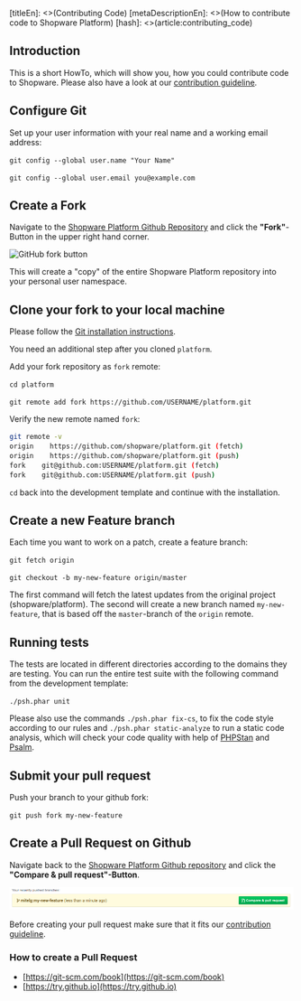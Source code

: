 [titleEn]: <>(Contributing Code)
[metaDescriptionEn]: <>(How to contribute code to Shopware Platform)
[hash]: <>(article:contributing_code)

## Introduction

This is a short HowTo, which will show you, how you could contribute code to Shopware.
Please also have a look at our [contribution guideline](./10-contribution-guideline.md).

## Configure Git

Set up your user information with your real name and a working email address:

```git config --global user.name "Your Name"```

```git config --global user.email you@example.com```

## Create a Fork
Navigate to the [Shopware Platform Github Repository](https://github.com/shopware/platform) and click the **"Fork"**-Button in the upper right hand corner.

![GitHub fork button](./img/github-fork-button.png)

This will create a "copy" of the entire Shopware Platform repository into your personal user namespace.

## Clone your fork to your local machine

Please follow the [Git installation instructions](https://github.com/shopware/platform#quickstart--installation).

You need an additional step after you cloned `platform`.

Add your fork repository as `fork` remote:

`cd platform`

`git remote add fork https://github.com/USERNAME/platform.git`


Verify the new remote named `fork`:

```bash
git remote -v
origin    https://github.com/shopware/platform.git (fetch)
origin    https://github.com/shopware/platform.git (push)
fork    git@github.com:USERNAME/platform.git (fetch)
fork    git@github.com:USERNAME/platform.git (push)
```

`cd` back into the development template and continue with the installation.

## Create a new Feature branch

Each time you want to work on a patch, create a feature branch:

`git fetch origin`

`git checkout -b my-new-feature origin/master`

The first command will fetch the latest updates from the original project (shopware/platform).
The second will create a new branch named `my-new-feature`, that is based off the `master`-branch of the `origin` remote.

## Running tests
The tests are located in different directories according to the domains they are testing.
You can run the entire test suite with the following command from the development template:

`./psh.phar unit`

Please also use the commands `./psh.phar fix-cs`, to fix the code style according to our rules
and `./psh.phar static-analyze` to run a static code analysis, which will check your code quality with help of [PHPStan](https://github.com/phpstan/phpstan) and [Psalm](https://github.com/vimeo/psalm).

## Submit your pull request

Push your branch to your github fork:

`git push fork my-new-feature`

## Create a Pull Request on Github
Navigate back to the [Shopware Platform Github repository](https://github.com/shopware/platform) and click the **"Compare & pull request"-Button**.

![GitHub create pull request](./img/github-create-pull-request.png)

Before creating your pull request make sure that it fits our [contribution guideline](./10-contribution-guideline.md).

### How to create a Pull Request

- [https://git-scm.com/book](https://git-scm.com/book)
- [https://try.github.io](https://try.github.io)
